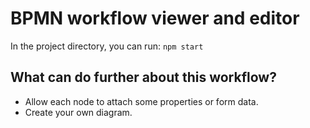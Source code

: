 # BPMN workflow viewer and editor

In the project directory, you can run:
`npm start`

## What can do further about this workflow?
- Allow each node to attach some properties or form data.
- Create your own diagram.

